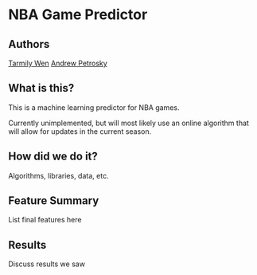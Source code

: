 # NBA Game Predictor

## Authors
[Tarmily Wen](https://github.com/ChickenTarm)
[Andrew Petrosky](https://github.com/ajpetrosky)

## What is this?
This is a machine learning predictor for NBA games.

Currently unimplemented, but will most likely use an online algorithm that will allow for updates in the current season.

## How did we do it?
Algorithms, libraries, data, etc.

## Feature Summary
List final features here

## Results
Discuss results we saw
